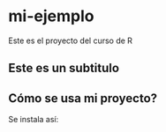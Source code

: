 # mi-ejemplo
Este es el proyecto del curso de R

## Este es un subtitulo

## Cómo se usa mi proyecto?
Se instala así:
